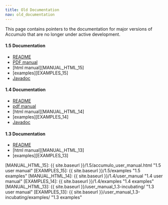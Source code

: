 ```yaml
---
title: Old Documentation
nav: old_documentation
---
```


This page contains pointers to the documentation for major versions of Accumulo that are no longer under active development.

#### 1.5 Documentation

* <a href="https://git-wip-us.apache.org/repos/asf?p=accumulo.git;a=blob_plain;f=README;hb=1.5.4" id="/1.5/README">README</a>
* <a href="{{ site.baseurl }}/1.5/accumulo_user_manual.pdf" id="/1.5/accumulo_user_manual.pdf">PDF manual</a>
* [html manual][MANUAL_HTML_15]
* [examples][EXAMPLES_15]
* <a href="{{ site.baseurl }}/1.5/apidocs" id="/1.5/apidocs">Javadoc</a>

#### 1.4 Documentation

* <a href="https://git-wip-us.apache.org/repos/asf?p=accumulo.git;a=blob_plain;f=README;hb=f7d87b6e407de6597b6c0ca60ca1b6a321faf237" onClick="javascript: _gaq.push(['_trackPageview', '/1.4/README']);">README</a>
* <a href="{{ site.baseurl }}/1.4/accumulo_user_manual.pdf" onClick="javascript: _gaq.push(['_trackPageview', '/1.4/accumulo_user_manual.pdf']);">pdf manual</a>
* [html manual][MANUAL_HTML_14]
* [examples][EXAMPLES_14]
* <a href="{{ site.baseurl }}/1.4/apidocs" onClick="javascript: _gaq.push(['_trackPageview', '/1.4/apidocs']);">Javadoc</a>

#### 1.3 Documentation
* <a href="https://git-wip-us.apache.org/repos/asf?p=accumulo.git;a=blob_plain;f=README;h=86713d9b6add9038d5130b4a23ba4a79b72d0f15;hb=3b4ffc158945c1f834fc6f257f21484c61691d0f" onClick="javascript: _gaq.push(['_trackPageview', '/1.3/README']);">README</a>
* [html manual][MANUAL_HTML_13]
* [examples][EXAMPLES_13]

[MANUAL_HTML_15]: {{ site.baseurl }}/1.5/accumulo_user_manual.html "1.5 user manual"
[EXAMPLES_15]: {{ site.baseurl }}/1.5/examples "1.5 examples"
[MANUAL_HTML_14]: {{ site.baseurl }}/1.4/user_manual "1.4 user manual"
[EXAMPLES_14]: {{ site.baseurl }}/1.4/examples "1.4 examples"
[MANUAL_HTML_13]: {{ site.baseurl }}/user_manual_1.3-incubating/ "1.3 user manual"
[EXAMPLES_13]: {{ site.baseurl }}/user_manual_1.3-incubating/examples/ "1.3 examples"
